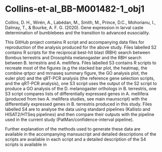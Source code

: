 # Collins-et-al_BB-M001482-1_obj1
Collins, D. H., Wirén, A., Labédan, M., Smith, M., Prince, D.C., Mohorianu, I., Dalmay, T., & Bourke, A. F. G. (2020). Gene expression in larval caste determination of bumblebees and the transition to advanced eusociality.

This GitHub project contains R script and accompanying data files for reproduction of the analysis produced for the above study. Files labelled S2 contains R scripts for the reciprocal best-hit blast (RBH) search between Bombus terrestris and Drosophila melanogaster and the RBH search between B. terrestris and A. mellifera. Files labelled S3 contains R scripts to recreate most of the figures (e.g the stacked bar plot, the heatmap, the combine qrtpcr and mrnaseq summary figure, the GO analysis plot, the euler plot) and the qRT-PCR analysis (the reference gene selection scripts, and the qRT-PCR analysis), one S3 script uses the output of the S2 script to produce a GO analysis of the D. melanogaster orthologs in B. terrestris, one S3 script compares lists of differentially expressed genes in A. mellifera (produced from two A. mellifera studies, see main maunscript) with the differentially expressed genes in B. terrestris produced in this study. Files labelled S4 are to analyse the data using standard pipelines (Kallisto and HISAT2/HTSeq pipelines) and then compare their outputs with the pipeline used in the current study (PatMan/confidence-interval pipeline).


Further explanation of the methods used to generate these data are available in the accompanying mansuscript and detailed descriptions of the scripts are available in each script and a detailed description of the S4 scripts is available in 
